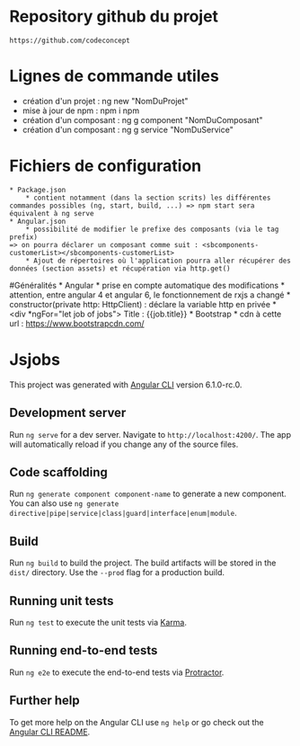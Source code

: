 # Repository github du projet 
    https://github.com/codeconcept

# Lignes de commande utiles
* création d'un projet : ng new "NomDuProjet"
* mise à jour de npm : npm i npm
* création d'un composant : ng g component "NomDuComposant"
* création d'un composant : ng g service "NomDuService"

# Fichiers de configuration
    * Package.json
        * contient notamment (dans la section scrits) les différentes commandes possibles (ng, start, build, ...) => npm start sera équivalent à ng serve
    * Angular.json
        * possibilité de modifier le prefixe des composants (via le tag prefix)
    => on pourra déclarer un composant comme suit : <sbcomponents-customerList></sbcomponents-customerList>
        * Ajout de répertoires où l'application pourra aller récupérer des données (section assets) et récupération via http.get()

#Généralités
    * Angular 
        * prise en compte automatique des modifications
        * attention, entre angular 4 et angular 6, le fonctionnement de rxjs a changé
        * constructor(private http: HttpClient) : déclare la variable http en privée
        * <div *ngFor="let job of jobs">
            <label>Title : {{job.title}}</label>
          </div>
    * Bootstrap 
        * cdn à cette url : https://www.bootstrapcdn.com/







# Jsjobs

This project was generated with [Angular CLI](https://github.com/angular/angular-cli) version 6.1.0-rc.0.

## Development server

Run `ng serve` for a dev server. Navigate to `http://localhost:4200/`. The app will automatically reload if you change any of the source files.

## Code scaffolding

Run `ng generate component component-name` to generate a new component. You can also use `ng generate directive|pipe|service|class|guard|interface|enum|module`.

## Build

Run `ng build` to build the project. The build artifacts will be stored in the `dist/` directory. Use the `--prod` flag for a production build.

## Running unit tests

Run `ng test` to execute the unit tests via [Karma](https://karma-runner.github.io).

## Running end-to-end tests

Run `ng e2e` to execute the end-to-end tests via [Protractor](http://www.protractortest.org/).

## Further help

To get more help on the Angular CLI use `ng help` or go check out the [Angular CLI README](https://github.com/angular/angular-cli/blob/master/README.md).
